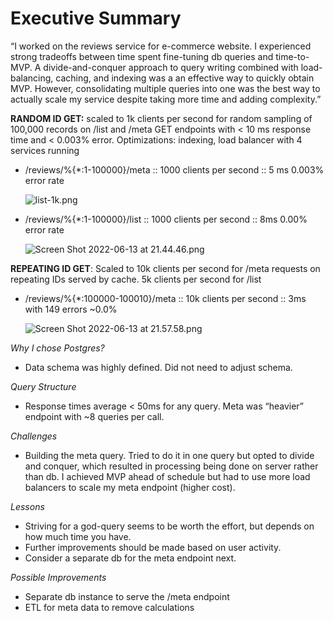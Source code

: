 # Executive Summary

“I worked on the reviews service for e-commerce website. I experienced strong tradeoffs between time spent fine-tuning db queries and time-to-MVP. A divide-and-conquer approach to query writing combined with load-balancing, caching, and indexing was a an effective way to quickly obtain MVP. However, consolidating multiple queries into one was the best way to actually scale my service despite taking more time and adding complexity.”

**RANDOM ID GET:** scaled to 1k clients per second for random sampling of 100,000 records on /list and /meta GET endpoints with < 10 ms response time and < 0.003% error. Optimizations: indexing, load balancer with 4 services running

- /reviews/%{*:1-100000}/meta :: 1000 clients per second :: 5 ms 0.003% error rate

    ![list-1k.png](/asset/list-1k.png)

- /reviews/%{*:1-100000}/list :: 1000 clients per second :: 8ms 0.00% error rate

    ![Screen Shot 2022-06-13 at 21.44.46.png](https://s3-us-west-2.amazonaws.com/secure.notion-static.com/65a24619-6414-451f-8a4d-c94f2311c32e/Screen_Shot_2022-06-13_at_21.44.46.png)


**REPEATING ID GET**: Scaled to 10k clients per second for /meta requests on repeating IDs served by cache. 5k clients per second for /list

- /reviews/%{*:100000-100010}/meta :: 10k clients per second :: 3ms with 149 errors ~0.0%

    ![Screen Shot 2022-06-13 at 21.57.58.png](https://s3-us-west-2.amazonaws.com/secure.notion-static.com/0ae92488-d396-43e8-8ac7-8e240c7a50cb/Screen_Shot_2022-06-13_at_21.57.58.png)


*Why I chose Postgres?*

- Data schema was highly defined. Did not need to adjust schema.

*Query Structure*

- Response times average < 50ms for any query. Meta was “heavier” endpoint with ~8 queries per call.

*Challenges*

- Building the meta query. Tried to do it in one query but opted to divide and conquer, which resulted in processing being done on server rather than db. I achieved MVP ahead of schedule but had to use more load balancers to scale my meta endpoint (higher cost).

*Lessons*

- Striving for a god-query seems to be worth the effort, but depends on how much time you have.
- Further improvements should be made based on user activity.
- Consider a separate db for the meta endpoint next.

*Possible Improvements*

- Separate db instance to serve the /meta endpoint
- ETL for meta data to remove calculations